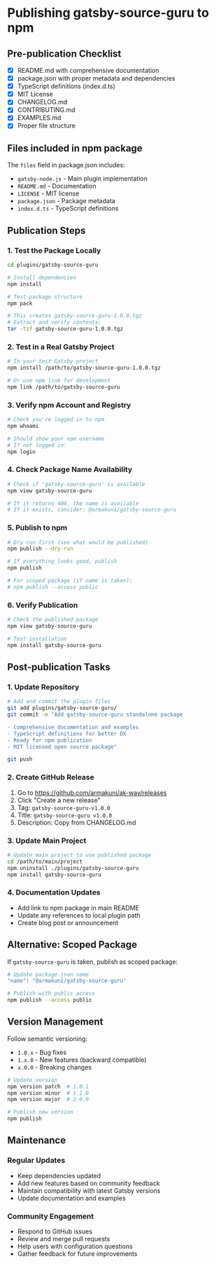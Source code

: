 # Publishing gatsby-source-guru to npm

## Pre-publication Checklist

- [x] README.md with comprehensive documentation
- [x] package.json with proper metadata and dependencies
- [x] TypeScript definitions (index.d.ts)
- [x] MIT License
- [x] CHANGELOG.md
- [x] CONTRIBUTING.md
- [x] EXAMPLES.md
- [x] Proper file structure

## Files included in npm package

The `files` field in package.json includes:
- `gatsby-node.js` - Main plugin implementation
- `README.md` - Documentation
- `LICENSE` - MIT license
- `package.json` - Package metadata
- `index.d.ts` - TypeScript definitions

## Publication Steps

### 1. Test the Package Locally

```bash
cd plugins/gatsby-source-guru

# Install dependencies
npm install

# Test package structure
npm pack

# This creates gatsby-source-guru-1.0.0.tgz
# Extract and verify contents:
tar -tzf gatsby-source-guru-1.0.0.tgz
```

### 2. Test in a Real Gatsby Project

```bash
# In your test Gatsby project
npm install /path/to/gatsby-source-guru-1.0.0.tgz

# Or use npm link for development
npm link /path/to/gatsby-source-guru
```

### 3. Verify npm Account and Registry

```bash
# Check you're logged in to npm
npm whoami

# Should show your npm username
# If not logged in:
npm login
```

### 4. Check Package Name Availability

```bash
# Check if 'gatsby-source-guru' is available
npm view gatsby-source-guru

# If it returns 404, the name is available
# If it exists, consider: @armakuni/gatsby-source-guru
```

### 5. Publish to npm

```bash
# Dry run first (see what would be published)
npm publish --dry-run

# If everything looks good, publish
npm publish

# For scoped package (if name is taken):
# npm publish --access public
```

### 6. Verify Publication

```bash
# Check the published package
npm view gatsby-source-guru

# Test installation
npm install gatsby-source-guru
```

## Post-publication Tasks

### 1. Update Repository

```bash
# Add and commit the plugin files
git add plugins/gatsby-source-guru/
git commit -m "Add gatsby-source-guru standalone package

- Comprehensive documentation and examples
- TypeScript definitions for better DX  
- Ready for npm publication
- MIT licensed open source package"

git push
```

### 2. Create GitHub Release

1. Go to https://github.com/armakuni/ak-way/releases
2. Click "Create a new release"
3. Tag: `gatsby-source-guru-v1.0.0`
4. Title: `gatsby-source-guru v1.0.0`
5. Description: Copy from CHANGELOG.md

### 3. Update Main Project

```bash
# Update main project to use published package
cd /path/to/main/project
npm uninstall ./plugins/gatsby-source-guru
npm install gatsby-source-guru
```

### 4. Documentation Updates

- Add link to npm package in main README
- Update any references to local plugin path
- Create blog post or announcement

## Alternative: Scoped Package

If `gatsby-source-guru` is taken, publish as scoped package:

```bash
# Update package.json name
"name": "@armakuni/gatsby-source-guru"

# Publish with public access
npm publish --access public
```

## Version Management

Follow semantic versioning:
- `1.0.x` - Bug fixes
- `1.x.0` - New features (backward compatible)
- `x.0.0` - Breaking changes

```bash
# Update version
npm version patch  # 1.0.1
npm version minor  # 1.1.0  
npm version major  # 2.0.0

# Publish new version
npm publish
```

## Maintenance

### Regular Updates
- Keep dependencies updated
- Add new features based on community feedback
- Maintain compatibility with latest Gatsby versions
- Update documentation and examples

### Community Engagement
- Respond to GitHub issues
- Review and merge pull requests
- Help users with configuration questions
- Gather feedback for future improvements